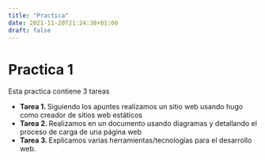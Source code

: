 ```yaml
---
title: "Practica"
date: 2021-11-20T21:24:38+01:00
draft: false
---
```


<h1>Practica 1</h1>
    <p>
        Esta practica contiene 3 tareas
    </p>
    <ul>
        <li><b>Tarea 1. </b> Siguiendo los apuntes realizamos un sitio web usando hugo como creador de sitios web estáticos</li>
        <li><b>Tarea 2. </b> Realizamos en un documento usando diagramas y detallando el proceso de carga de una página web</li>
        <li><b>Tarea 3. </b> Explicamos varias herramientas/tecnologías para el desarrollo web.
</li>